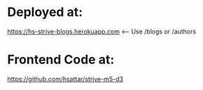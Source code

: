 # Deployed at:
https://hs-strive-blogs.herokuapp.com <-- Use /blogs or /authors

# Frontend Code at:
https://github.com/hsattar/strive-m5-d3